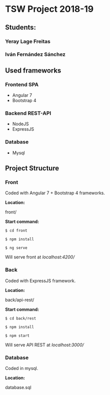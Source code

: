# TSW Project 2018-19

## Students:

### Yeray Lage Freitas
### Iván Fernández Sánchez

## Used frameworks

### Frontend SPA
 - Angular 7
 - Bootstrap 4

### Backend REST-API
 - NodeJS
 - ExpressJS

### Database
 - Mysql


## Project Structure

  

### Front
Coded with Angular 7 + Bootstrap 4 frameworks.

**Location:**

front/

**Start command:**

`$ cd front`

`$ npm install`

`$ ng serve`

Will serve front at *localhost:4200/*

### Back

Coded with ExpressJS framework.

**Location:**

back/api-rest/

**Start command:**

`$ cd back/rest`

`$ npm install`

`$ npm start`

Will serve API REST at *localhost:3000/*

### Database

Coded in mysql.

**Location:**

database.sql
